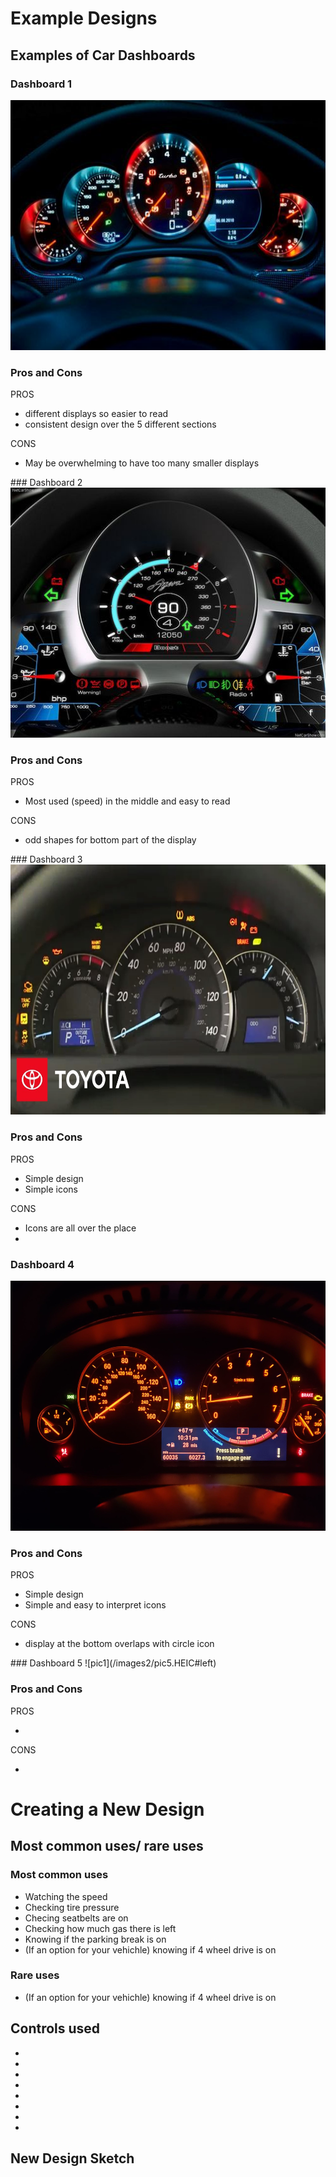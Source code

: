 # Example Designs

## Examples of Car Dashboards 
### Dashboard 1
 <img src="images2/pic1.jpeg" width="600" height="400"> 
<h3> Pros and Cons </h3>
 PROS
 <ul>
 <li>different displays so easier to read</li>
 <li>consistent design over the 5 different sections</li>
 </ul>
 CONS
 <ul>
 <li> May be overwhelming to have too many smaller displays</li>
 </ul>
### Dashboard 2
<img src="images2/pic2.jpeg" width="600" height="400">
<h3> Pros and Cons </h3>
PROS
<ul>
 <li> Most used (speed) in the middle and easy to read </li>
 </ul>
CONS
<ul>
 <li> odd shapes for bottom part of the display </li>
 </ul>
### Dashboard 3
<img src="images2/pic3.jpeg" width="600" height="400">
<h3> Pros and Cons </h3>
PROS
<ul>
 <li>Simple design </li>
 <li> Simple icons </li>
 </ul>
 CONS
 <ul>
 <li> Icons are all over the place</li>
 <li> </li>
 </ul>
<h3> Dashboard 4 </h3>
<img src="images2/pic4.jpeg" width="600" height="400">
<h3> Pros and Cons </h3>
PROS
<ul>
 <li> Simple design</li>
 <li> Simple and easy to interpret icons</li>
 </ul>
 CONS
 <ul>
 <li> display at the bottom overlaps with circle icon </li>
 </ul>
### Dashboard 5
![pic1](/images2/pic5.HEIC#left)
<h3> Pros and Cons </h3>
PROS
<ul>
 <li> </li>
 </ul>
 CONS
 <ul>
 <li> </li>
 </ul>
<h1> Creating a New Design </h1>

<h2> Most common uses/ rare uses </h2>
<h3> Most common uses </h3>
 <ul>
 <li> Watching the speed</li>
 <li> Checking tire pressure</li>
 <li> Checing seatbelts are on</li>
 <li> Checking how much gas there is left</li>
 <li> Knowing if the parking break is on</li>
 <li> (If an option for your vehichle) knowing if 4 wheel drive is on</li>
 </ul>
<h3> Rare uses </h3>
<ul>
 <li> (If an option for your vehichle) knowing if 4 wheel drive is on</li>
 </ul>
<h2> Controls used </h2>
 <ul>
 <li> </li>
  <li> </li>
  <li> </li>
  <li> </li>
  <li> </li>
  <li> </li>
  <li> </li>
  <li> </li>
 </ul>
<h2> New Design Sketch </h2>
